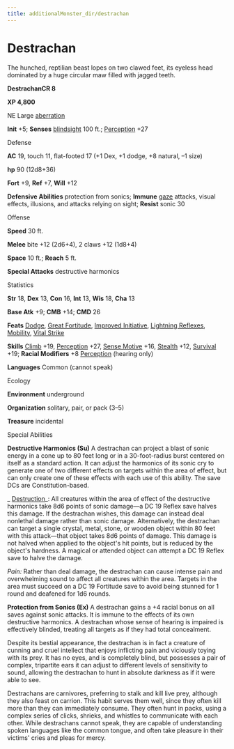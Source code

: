```yaml
---
title: additionalMonster_dir/destrachan
---
```

# Destrachan

The hunched, reptilian beast lopes on two clawed feet, its eyeless head dominated by a huge circular maw filled with jagged teeth.

**DestrachanCR 8**

**XP 4,800**

NE Large [aberration](monsters/creatureTypes#_aberration)

**Init** +5; **Senses** [blindsight](monster_dir/universalMonsterRules#_blindsight) 100 ft.; [Perception](additionalMonsters/../skill_dir/perception#_perception) +27

Defense

**AC** 19, touch 11, flat-footed 17 (+1 Dex, +1 dodge, +8 natural, –1 size)

**hp** 90 (12d8+36)

**Fort** +9, **Ref** +7, **Will** +12

**Defensive Abilities** protection from sonics; **Immune** [gaze](monsters/universalMonsterRules#_gaze) attacks, visual effects, illusions, and attacks relying on sight; **Resist** sonic 30

Offense

**Speed** 30 ft.

**Melee** bite +12 (2d6+4), 2 claws +12 (1d8+4)

**Space** 10 ft.; **Reach** 5 ft.

**Special Attacks** destructive harmonics

Statistics

**Str** 18, **Dex** 13, **Con** 16, **Int** 13, **Wis** 18, **Cha** 13

**Base Atk** +9; **CMB** +14; **CMD** 26

**Feats** [Dodge](additionalMonster_dir/../feats#_dodge), [Great Fortitude](additionalMonster_dir/../feats#_great-fortitude), [Improved Initiative](additionalMonster_dir/../feats#_improved-initiative), [Lightning Reflexes](additionalMonster_dir/../feats#_lightning-reflexes), [Mobility](additionalMonster_dir/../feats#_mobility), [Vital Strike](additionalMonster_dir/../feats#_vital-strike)

**Skills** [Climb](additionalMonster_dir/../skill_dir/climb#_climb) +19, [Perception](additionalMonsters/../skill_dir/perception#_perception) +27, [Sense Motive](additionalMonsters/../skill_dir/senseMotive#_sense-motive) +16, [Stealth](additionalMonsters/../skill_dir/stealth#_stealth) +12, [Survival](additionalMonsters/../skill_dir/survival#_survival) +19; **Racial Modifiers** +8 [Perception](additionalMonsters/../skill_dir/perception#_perception) (hearing only)

**Languages** Common (cannot speak)

Ecology

**Environment** underground

**Organization** solitary, pair, or pack (3–5)

**Treasure** incidental

Special Abilities

**Destructive Harmonics (Su)** A destrachan can project a blast of sonic energy in a cone up to 80 feet long or in a 30-foot-radius burst centered on itself as a standard action. It can adjust the harmonics of its sonic cry to generate one of two different effects on targets within the area of effect, but can only create one of these effects with each use of this ability. The save DCs are Constitution-based.

_ [Destruction](additionalMonsters/../spell_dir/destruction#_destruction)_: All creatures within the area of effect of the destructive harmonics take 8d6 points of sonic damage—a DC 19 Reflex save halves this damage. If the destrachan wishes, this damage can instead deal nonlethal damage rather than sonic damage. Alternatively, the destrachan can target a single crystal, metal, stone, or wooden object within 80 feet with this attack—that object takes 8d6 points of damage. This damage is not halved when applied to the object's hit points, but is reduced by the object's hardness. A magical or attended object can attempt a DC 19 Reflex save to halve the damage.

_Pain:_ Rather than deal damage, the destrachan can cause intense pain and overwhelming sound to affect all creatures within the area. Targets in the area must succeed on a DC 19 Fortitude save to avoid being stunned for 1 round and deafened for 1d6 rounds.

**Protection from Sonics (Ex)** A destrachan gains a +4 racial bonus on all saves against sonic attacks. It is immune to the effects of its own destructive harmonics. A destrachan whose sense of hearing is impaired is effectively blinded, treating all targets as if they had total concealment.

Despite its bestial appearance, the destrachan is in fact a creature of cunning and cruel intellect that enjoys inflicting pain and viciously toying with its prey. It has no eyes, and is completely blind, but possesses a pair of complex, tripartite ears it can adjust to different levels of sensitivity to sound, allowing the destrachan to hunt in absolute darkness as if it were able to see.

Destrachans are carnivores, preferring to stalk and kill live prey, although they also feast on carrion. This habit serves them well, since they often kill more than they can immediately consume. They often hunt in packs, using a complex series of clicks, shrieks, and whistles to communicate with each other. While destrachans cannot speak, they are capable of understanding spoken languages like the common tongue, and often take pleasure in their victims' cries and pleas for mercy.

